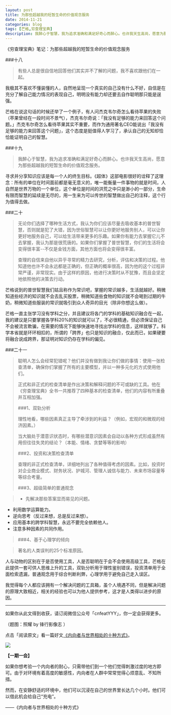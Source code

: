```yaml
---
layout: post
title: 为那些超越我的短暂生命的价值观念服务
date: 2014-11-21
categories: blog
tags: [芒格,穷查理宝典]
description: 我醉心于智慧，我为追求准确和满足好奇心而醉心。也许我天生高尚，愿意为那些超越我的短暂生命的价值观念服务。
---
```


《穷查理宝典》笔记：为那些超越我的短暂生命的价值观念服务

###十八

>有些人总是很自信地回答他们其实并不了解的问题，我不喜欢跟他们在一起。

我极其不喜欢不懂装懂的人，自然地呈现一个真实的自己没有什么不好，自信是在充分了解自己能力情况的表现自己，明明没有能力却还要去自作聪明那只能是逞强。

芒格在说这句话的时候还举了一个例子，有人问杰克韦尔奇怎么看待苹果的失败（苹果曾经在一段时间不景气），杰克韦尔奇说：「我没有足够的能力来回答这个问题。」杰克韦尔奇怎么看待苹果其实不重要，而作为通用著名CEO能说出「我没有足够的能力来回答这个问题」，这个态度是挺值得人学习了，承认自己的无知却恰恰能证明自己的智慧。

###十九

>我醉心于智慧，我为追求准确和满足好奇心而醉心。也许我天生高尚，愿意为那些超越我的短暂生命的价值观念服务。

寻求并分享知识应该是每一个人的终生目标。《超体》这部电影很好的诠释了这理念：所有的单位在时间面前都是毫无意义的，唯一能衡量一件事物的就是时间，人自然是世界万物的一个单位，这个单位是时间的洪荒之中只是渺小的一部分，生命有限而智慧的延续是无尽的，用一生来为可以传世的智慧做出自己的注释，这个行为值得去做。

###二十

>无论你们选择了哪种生活方式，我认为你们应该尽量去吸收基本的普世智慧，否则就是犯了大错，因为世俗智慧可以让你更好地服务别人，可以让你更好地服务自己，可以给生活带来更多的乐趣。如果你有能力去掌握它儿不去掌握，我认为那是很荒唐的。如果你们掌握了普世智慧，你们的生活将会变得很丰富--不仅是金钱方面，其他方面也将会变得很丰富。
>
>查理的自信来自他以异乎寻常的精力去研究，分析，评估和决策的过程。他知道他也许不会永远都是正确的，但正确的概率很高，因为他的这个过程非常严谨，非常现实。由于这样的原因，他进行决策时从不犹豫，而且会坚定地依照他的决策去行动。

芒格说到的普世智慧我们姑且称作为常识吧，掌握的常识越多，生活就越好。稍微知道些经济的知识就不会去乱买股票，稍微知道些食物的知识就不会喝到过期的牛奶，稍微知道些服装的常识就吸引到众人奇异的目光（除非你想这么做）。

芒格一直主张学习没有学科之分，并且建议将各门的学科的基础知识融合在一起，我的建议是只要掌握各学科20%的知识就可以了，不必很精通，但必须保证自己不会被流言欺骗，在需要的情况下能够快速地寻找出学科的信息，这样就够了。科学本省就是环环相扣的，所谓的「跨界」也只是知识的融合，仅此而已，如果硬要将融合说成跨界，那证明对知识仍存在学科的偏见。


###二十一

>聪明人怎么会经常犯错呢？他们并没有做到我让你们做的事情：使用一张检查清单，确保你们掌握了所有的主要模型，并以一种多元化的方式使用他们。
>
>正式和非正式的检查清单是作出决策和解释问题的不可或缺的工具。他在《穷查理宝典》全书一共推荐了四种基本的检查清单，他们的内容有所重叠并互相加强。
>
>###1、双轨分析
>
>理性地看，哪些因素真正主导了牵涉到的利益？（例如，宏观的和微观的经济因素。）
>
>当大脑处于潜意识状态时，有哪些潜意识因素会自动以各种方式形成虽然有用但往往失灵的结论？（本能、情绪、贪婪等等的影响）
>
>###2、投资和决策检查清单
>
>查理的非正式检查清单，详细地列出了各种值得考虑的因素。比如，投资时对企业商业模式、财务状况、护城河、管理人诚信与能力、未来市场容量等等综合考量。
>
>###3、超级简单的普通观念

>- 先解决那些答案显而易见的问题。
- 利用数学运算能力。
- 逆向思考（反过来想，总是反过来想）。
- 应用基本的跨学科智慧，永远不要完全依赖他人。
- 注意多种因素的共同作用。

>###4、基于心理学的倾向

>著名的人类误判的25个标准原因。

人与动物的区别在于是否使用工具，人是否聪明在于会不会使用高级工具，芒格在此提供一套可供人思维上升的工具，双轨分析用于理性鉴别错误，投资清单用于全面检索遗漏，普通观念用于综合判断利弊，心理学用于避免自己走入误区。

我觉得每个人都应该拥有一个解决问题的工具箱，虽个人境遇不同，但是解决问题的原理大致相近，相关的经验也可以为他人提供参考，这才是人类得以进步的原因。

----

如果你从此文得到收获，请订阅微信公众号「cnfeatYYY」，你一定会获得更多。

（题图：照耀 by 锋行影像志
）

点击「阅读原文」看一篇好文[《内向者与世界相处的十种方式》](http://www.douban.com/note/453951626/)。

![](http://cnfeat.qiniudn.com/signitrue-2014-11-15.jpg)

**【一期一会】**

如果你想考验一个内向者的耐心，只需带他们到一个他们觉得刺激过度的地方即可。由于对环境有着高度的敏感性，内向者在人群中常常觉得心烦意乱、不知所措。

然而，在安静舒适的环境中，他们可以沉浸在自己的世界里长达几个小时。他们可以借此机会给自己“充电”。

——《内向者与世界相处的十种方式》

